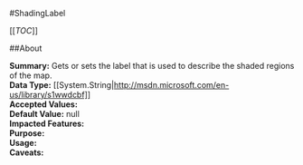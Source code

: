 #ShadingLabel

[[_TOC_]]

##About

**Summary:**  Gets or sets the label that is used to describe the shaded regions of the map.   
**Data Type:** [[System.String|http://msdn.microsoft.com/en-us/library/s1wwdcbf]]  
**Accepted Values:**   
**Default Value:** null  
**Impacted Features:**   
**Purpose:**   
**Usage:**   
**Caveats:**   

